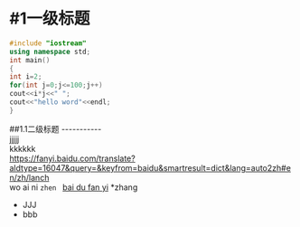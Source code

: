 
#1一级标题 
 ==  
```cpp
#include "iostream"
using namespace std;
int main()
{
int i=2;
for(int j=0;j<=100;j++)
cout<<i*j<<" ";
cout<<"hello word"<<endl;
}
```
##1.1二级标题
  -----------<br>
  jjjjj<br>
  kkkkkk<br>
https://fanyi.baidu.com/translate?aldtype=16047&query=&keyfrom=baidu&smartresult=dict&lang=auto2zh#en/zh/lanch<br>
  wo ai ni
``zhen ``
[bai du fan yi](https://fanyi.baidu.com/translate?aldtype=16047&query=&keyfrom=baidu&smartresult=dict&lang=auto2zh#en/zh/lanch "悬停显示")
*zhang   
*  JJJ<br>
* bbb<br>
